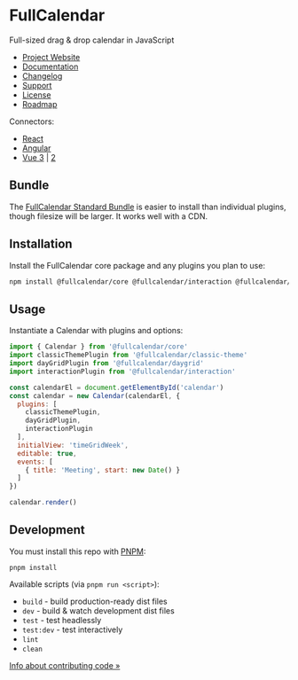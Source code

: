 # FullCalendar

Full-sized drag & drop calendar in JavaScript

- [Project Website](https://fullcalendar.io/)
- [Documentation](https://fullcalendar.io/docs)
- [Changelog](CHANGELOG.md)
- [Support](https://fullcalendar.io/support)
- [License](LICENSE.md)
- [Roadmap](https://fullcalendar.io/roadmap)

Connectors:

- [React](https://github.com/fullcalendar/fullcalendar-react)
- [Angular](https://github.com/fullcalendar/fullcalendar-angular)
- [Vue 3](https://github.com/fullcalendar/fullcalendar-vue) |
  [2](https://github.com/fullcalendar/fullcalendar-vue2)

## Bundle

The [FullCalendar Standard Bundle](bundle) is easier to install than individual plugins, though filesize will be larger. It works well with a CDN.

## Installation

Install the FullCalendar core package and any plugins you plan to use:

```sh
npm install @fullcalendar/core @fullcalendar/interaction @fullcalendar/daygrid
```

## Usage

Instantiate a Calendar with plugins and options:

```js
import { Calendar } from '@fullcalendar/core'
import classicThemePlugin from '@fullcalendar/classic-theme'
import dayGridPlugin from '@fullcalendar/daygrid'
import interactionPlugin from '@fullcalendar/interaction'

const calendarEl = document.getElementById('calendar')
const calendar = new Calendar(calendarEl, {
  plugins: [
    classicThemePlugin,
    dayGridPlugin,
    interactionPlugin
  ],
  initialView: 'timeGridWeek',
  editable: true,
  events: [
    { title: 'Meeting', start: new Date() }
  ]
})

calendar.render()
```

## Development

You must install this repo with [PNPM](https://pnpm.io/):

```
pnpm install
```

Available scripts (via `pnpm run <script>`):

- `build` - build production-ready dist files
- `dev` - build & watch development dist files
- `test` - test headlessly
- `test:dev` - test interactively
- `lint`
- `clean`

[Info about contributing code &raquo;](CONTRIBUTING.md)

